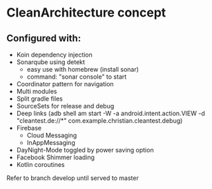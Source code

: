 # CleanArchitecture concept

## Configured with:
- Koin dependency injection
- Sonarqube using detekt
    - easy use with homebrew (install sonar)
    - command: "sonar console" to start
- Coordinator pattern for navigation
- Multi modules
- Split gradle files
- SourceSets for release and debug
- Deep links (adb shell am start -W -a android.intent.action.VIEW -d  "cleantest.de://*"  com.example.christian.cleantest.debug)
- Firebase
    - Cloud Messaging
    - InAppMessaging
- DayNight-Mode toggled by power saving option
- Facebook Shimmer loading
- Kotlin coroutines

    
 Refer to branch develop until served to master
 
